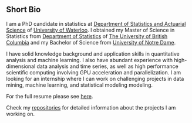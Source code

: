 ## Short Bio

I am a PhD candidate in statistics at <span style="color:black">[Department of Statistics and Actuarial Science](https://uwaterloo.ca/statistics-and-actuarial-science/)</span> of [University of Waterloo](https://uwaterloo.ca/). I obtained my Master of Science in Statistics from [Department of Statistics](https://www.stat.ubc.ca/) of [The University of British Columbia](https://www.ubc.ca/) and my Bachelor of Science from [University of Notre Dame](https://www.nd.edu/).

I have solid knowledge background and application skills in quantitative analysis and machine learning. I also have abundant experience with high-dimensional data analysis and time series, as well as high performance scientific computing involving GPU acceleration and parallelization. I am looking for an internship where I can work on challenging projects in data mining, machine learning, and statistical modeling modeling.

For the full resume please see [here](https://github.com/PatrickXie17/About_Me/blob/master/Resume_Xie_Yijun_Nov18.pdf).

Check my [repositories](https://github.com/PatrickXie17?tab=repositories) for detailed information about the projects I am working on.
